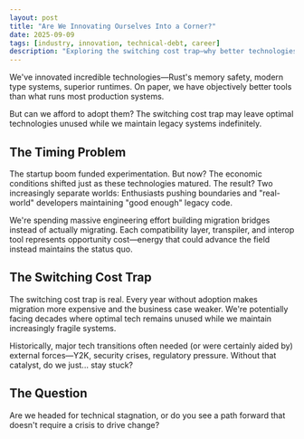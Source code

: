 ```yaml
---
layout: post
title: "Are We Innovating Ourselves Into a Corner?"
date: 2025-09-09
tags: [industry, innovation, technical-debt, career]
description: "Exploring the switching cost trap—why better technologies remain unused while we maintain legacy systems and build migration bridges."
---
```


We've innovated incredible technologies—Rust's memory safety, modern type systems, superior runtimes. On paper, we have objectively better tools than what runs most production systems.

But can we afford to adopt them? The switching cost trap may leave optimal technologies unused while we maintain legacy systems indefinitely.

## The Timing Problem

The startup boom funded experimentation. But now? The economic conditions shifted just as these technologies matured. The result? Two increasingly separate worlds: Enthusiasts pushing boundaries and "real-world" developers maintaining "good enough" legacy code.

We're spending massive engineering effort building migration bridges instead of actually migrating. Each compatibility layer, transpiler, and interop tool represents opportunity cost—energy that could advance the field instead maintains the status quo.

## The Switching Cost Trap

The switching cost trap is real. Every year without adoption makes migration more expensive and the business case weaker. We're potentially facing decades where optimal tech remains unused while we maintain increasingly fragile systems.

Historically, major tech transitions often needed (or were certainly aided by) external forces—Y2K, security crises, regulatory pressure. Without that catalyst, do we just... stay stuck?

## The Question

Are we headed for technical stagnation, or do you see a path forward that doesn't require a crisis to drive change?